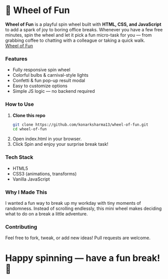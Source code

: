 # 🎡 Wheel of Fun

**Wheel of Fun** is a playful spin wheel built with **HTML, CSS, and JavaScript** to add a spark of joy to boring office breaks. Whenever you have a few free minutes, spin the wheel and let it pick a fun micro-task for you — from grabbing coffee to chatting with a colleague or taking a quick walk.  
[Wheel of Fun](https://konarksharma13.github.io/Wheel-of-Fun/)

### Features

-  Fully responsive spin wheel  
-  Colorful bulbs & carnival-style lights  
-  Confetti & fun pop-up result modal  
-  Easy to customize options  
-  Simple JS logic — no backend required

### How to Use

1. **Clone this repo**
   ```bash
   git clone https://github.com/konarksharma13/wheel-of-fun.git
   cd wheel-of-fun
2. Open index.html in your browser.
3. Click Spin and enjoy your surprise break task!

### Tech Stack
- HTML5
- CSS3 (animations, transforms)
- Vanilla JavaScript

### Why I Made This
I wanted a fun way to break up my workday with tiny moments of randomness. Instead of scrolling endlessly, this mini wheel makes deciding what to do on a break a little adventure.

### Contributing
Feel free to fork, tweak, or add new ideas! Pull requests are welcome.

# Happy spinning — have a fun break! 🎉

